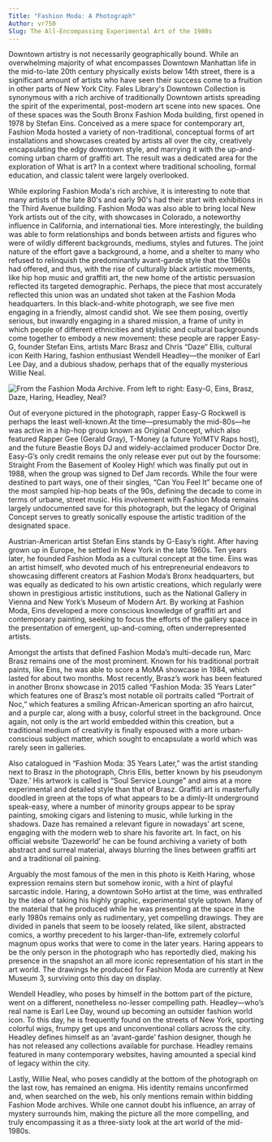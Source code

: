 ```yaml
---
Title: "Fashion Moda: A Photograph"
Author: vr750
Slug: The All-Encompassing Experimental Art of the 1980s
---
```


Downtown artistry is not necessarily geographically bound. While an overwhelming majority of what encompasses Downtown Manhattan life in the mid-to-late 20th century physically exists below 14th street, there is a significant amount of artists who have seen their success come to a fruition in other parts of New York City. Fales Library's Downtown Collection is synonymous with a rich archive of traditionally Downtown artists spreading the spirit of the experimental, post-modern art scene into new spaces. One of these spaces was the South Bronx Fashion Moda building, first opened in 1978 by Stefan Eins. Conceived as a mere space for contemporary art, Fashion Moda hosted a variety of non-traditional, conceptual forms of art installations and showcases created by artists all over the city, creatively encapsulating the edgy downtown style, and marrying it with the up-and-coming urban charm of graffiti art. The result was a dedicated area for the exploration of What is art? In a context where traditional schooling, formal education, and classic talent were largely overlooked.

While exploring Fashion Moda's rich archive, it is interesting to note that many artists of the late 80's and early 90's had their start with exhibitions in the Third Avenue building. Fashion Moda was also able to bring local New York artists out of the city, with showcases in Colorado, a noteworthy influence in California, and international ties. More interestingly, the building was able to form relationships and bonds between artists and figures who were of wildly different backgrounds, mediums, styles and futures. The joint nature of the effort gave a background, a home, and a shelter to many who refused to relinquish the predominantly avant-garde style that the 1960s had offered, and thus, with the rise of culturally black artistic movements, like hip hop music and graffiti art, the new home of the artistic persuasion reflected its targeted demographic. Perhaps, the piece that most accurately reflected this union was an undated shot taken at the Fashion Moda headquarters. In this black-and-white photograph, we see five men engaging in a friendly, almost candid shot. We see them posing, overtly serious, but inwardly engaging in a shared mission, a frame of unity in which people of different ethnicities and stylistic and cultural backgrounds come together to embody a new movement: these people are rapper Easy-G, founder Stefan Eins, artists Marc Brasz and Chris “Daze” Ellis, cultural icon Keith Haring, fashion enthusiast Wendell Headley—the moniker of Earl Lee Day, and a dubious shadow, perhaps that of the equally mysterious Willie Neal.

![From the Fashion Moda Archive. From left to right: Easy-G, Eins, Brasz, Daze, Haring, Headley, Neal?](https://i.imgur.com/dj677Xx.jpg)

Out of everyone pictured in the photograph, rapper Easy-G Rockwell is perhaps the least well-known.At the time—presumably the mid-80s—he was active in a hip-hop group known as Original Concept, which also featured Rapper Gee (Gerald Gray), T-Money (a future Yo!MTV Raps host), and the future Beastie Boys DJ and widely-acclaimed producer Doctor Dre. Easy-G’s only credit remains the only release ever put out by the foursome: Straight From the Basement of Kooley High! which was finally put out in 1988, when the group was signed to Def Jam records. While the four were destined to part ways, one of their singles, “Can You Feel It” became one of the most sampled hip-hop beats of the 90s, defining the decade to come in terms of urbane, street music. His involvement with Fashion Moda remains largely undocumented save for this photograph, but the legacy of Original Concept serves to greatly sonically espouse the artistic tradition of the designated space.

Austrian-American artist Stefan Eins stands by G-Easy’s right. After having grown up in Europe, he settled in New York in the late 1960s. Ten years later, he founded Fashion Moda as a cultural concept at the time. Eins was an artist himself, who devoted much of his entrepreneurial endeavors to showcasing different creators at Fashion Moda’s Bronx headquarters, but was equally as dedicated to his own artistic creations, which regularly were shown in prestigious artistic institutions, such as the National Gallery in Vienna and New York’s Museum of Modern Art. By working at Fashion Moda, Eins developed a more conscious knowledge of graffiti art and contemporary painting, seeking to focus the efforts of the gallery space in the presentation of emergent, up-and-coming, often underrepresented artists.

Amongst the artists that defined Fashion Moda’s multi-decade run, Marc Brasz remains one of the most prominent. Known for his traditional portrait paints, like Eins, he was able to score a MoMA showcase in 1984, which lasted for about two months. Most recently, Brasz’s work has been featured in another Bronx showcase in 2015 called “Fashion Moda: 35 Years Later” which features one of Brasz’s most notable oil portraits called “Portrait of Noc,” which features a smiling African-American sporting an afro haircut, and a purple car, along with a busy, colorful street in the background. Once again, not only is the art world embedded within this creation, but a traditional medium of creativity is finally espoused with a more urban-conscious subject matter, which sought to encapsulate a world which was rarely seen in galleries.

Also catalogued in “Fashion Moda: 35 Years Later,” was the artist standing next to Brasz in the photograph, Chris Ellis, better known by his pseudonym ‘Daze.’ His artwork is called is “Soul Service Lounge” and aims at a more experimental and detailed style than that of Brasz. Graffiti art is masterfully doodled in green at the tops of what appears to be a dimly-lit underground speak-easy, where a number of minority groups appear to be spray painting, smoking cigars and listening to music, while lurking in the shadows. Daze has remained a relevant figure in nowadays’ art scene, engaging with the modern web to share his favorite art. In fact, on his official website ‘Dazeworld’ he can be found archiving a variety of both abstract and surreal material, always blurring the lines between graffiti art and a traditional oil paining.

Arguably the most famous of the men in this photo is Keith Haring, whose expression remains stern but somehow ironic, with a hint of playful sarcastic indole. Haring, a downtown SoHo artist at the time, was enthralled by the idea of taking his highly graphic, experimental style uptown. Many of the material that he produced while he was presenting at the space in the early 1980s remains only as rudimentary, yet compelling drawings. They are divided in panels that seem to be loosely related, like silent, abstracted comics, a worthy precedent to his larger-than-life, extremely colorful magnum opus works that were to come in the later years. Haring appears to be the only person in the photograph who has reportedly died, making his presence in the snapshot an all more iconic representation of his start in the art world. The drawings he produced for Fashion Moda are currently at New Museum 3, surviving onto this day on display.

Wendell Headley, who poses by himself in the bottom part of the picture, went on a different, nonetheless no-lesser compelling path. Headley—who’s real name is Earl Lee Day, wound up becoming an outsider fashion world icon. To this day, he is frequently found on the streets of New York, sporting colorful wigs, frumpy get ups and unconventional collars across the city. Headley defines himself as an ‘avant-garde’ fashion designer, though he has not released any collections available for purchase. Headley remains featured in many contemporary websites, having amounted a special kind of legacy within the city.

Lastly, Willie Neal, who poses candidly at the bottom of the photograph on the last row, has remained an enigma. His identity remains unconfirmed and, when searched on the web, his only mentions remain within bidding Fashion Mode archives. While one cannot doubt his influence, an array of mystery surrounds him, making the picture all the more compelling, and truly encompassing it as a three-sixty look at the art world of the mid-1980s.
